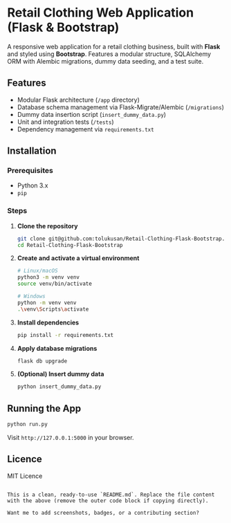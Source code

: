 # Retail Clothing Web Application (Flask & Bootstrap)

A responsive web application for a retail clothing business, built with **Flask** and styled using **Bootstrap**. Features a modular structure, SQLAlchemy ORM with Alembic migrations, dummy data seeding, and a test suite.

## Features

-   Modular Flask architecture (`/app` directory)
-   Database schema management via Flask-Migrate/Alembic (`/migrations`)
-   Dummy data insertion script (`insert_dummy_data.py`)
-   Unit and integration tests (`/tests`)
-   Dependency management via `requirements.txt`

## Installation

### Prerequisites

-   Python 3.x
-   `pip`

### Steps

1. **Clone the repository**

    ```bash
    git clone git@github.com:tolukusan/Retail-Clothing-Flask-Bootstrap.git
    cd Retail-Clothing-Flask-Bootstrap
    ```

2. **Create and activate a virtual environment**

    ```bash
    # Linux/macOS
    python3 -m venv venv
    source venv/bin/activate

    # Windows
    python -m venv venv
    .\venv\Scripts\activate
    ```

3. **Install dependencies**

    ```bash
    pip install -r requirements.txt
    ```

4. **Apply database migrations**

    ```bash
    flask db upgrade
    ```

5. **(Optional) Insert dummy data**
    ```bash
    python insert_dummy_data.py
    ```

## Running the App

```bash
python run.py
```

Visit `http://127.0.0.1:5000` in your browser.

## Licence

MIT Licence

```

This is a clean, ready-to-use `README.md`. Replace the file content with the above (remove the outer code block if copying directly).

Want me to add screenshots, badges, or a contributing section?
```
